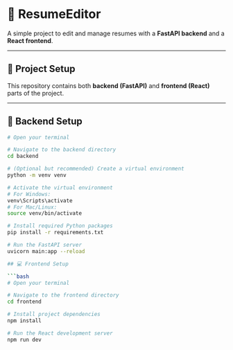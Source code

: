 

# 📝 ResumeEditor

A simple project to edit and manage resumes with a **FastAPI backend** and a **React frontend**.

---

## 🚀 Project Setup

This repository contains both **backend (FastAPI)** and **frontend (React)** parts of the project.

---

## 📂 Backend Setup

```bash
# Open your terminal

# Navigate to the backend directory
cd backend

# (Optional but recommended) Create a virtual environment
python -m venv venv

# Activate the virtual environment
# For Windows:
venv\Scripts\activate
# For Mac/Linux:
source venv/bin/activate

# Install required Python packages
pip install -r requirements.txt

# Run the FastAPI server
uvicorn main:app --reload

## 💻 Frontend Setup

```bash
# Open your terminal

# Navigate to the frontend directory
cd frontend

# Install project dependencies
npm install

# Run the React development server
npm run dev


